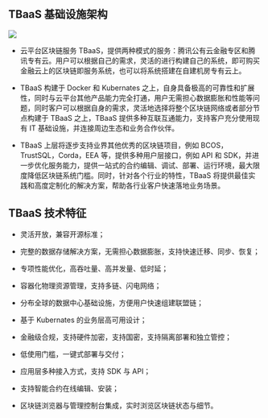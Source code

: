 ## TBaaS 基础设施架构
![](http://imgcache.tcecqpoc.fsphere.cn/image/mc.qcloudimg.com/static/img/f8f9fdb2f99de82820f676f6a244cc76/image.png)

-	云平台区块链服务 TBaaS，提供两种模式的服务：腾讯公有云金融专区和腾讯专有云。用户可以根据自己的需求，灵活的进行构建自己的系统，即可购买金融云上的区块链即服务系统，也可以将系统搭建在自建机房专有云上。

-	TBaaS 构建于 Docker 和 Kubernates 之上，自身具备极高的可靠性和扩展性，同时与云平台其他产品能力完全打通，用户无需担心数据膨胀和性能等问题，同时客户可以根据自身的需求，灵活地选择将整个区块链网络或者部分节点构建于 TBaaS 之上，TBaaS 提供多种互联互通能力，支持客户充分使用现有 IT 基础设施，并连接周边生态和业务合作伙伴。

-	TBaaS 上层将逐步支持业界其他优秀的区块链项目，例如 BCOS，TrustSQL，Corda，EEA 等，提供多种用户层接口，例如 API 和 SDK，并进一步优化服务能力，提供一站式的合约编辑、调试、部署、运行环境，最大限度降低区块链系统门槛。同时，针对各个行业的特性，TBaaS 将提供最佳实践和高度定制化的解决方案，帮助各行业客户快速落地业务场景。


## TBaaS 技术特征

-	灵活开放，兼容开源标准；

-	完整的数据存储解决方案，无需担心数据膨胀，支持快速迁移、同步、恢复；

-	专项性能优化，高吞吐量、高并发量、低时延；

-	容器化物理资源管理，支持多链、闪电网络；

-	分布全球的数据中心基础设施，方便用户快速组建联盟链；

-	基于 Kubernates 的业务层高可用设计；

-	金融级合规，支持硬件加密，支持国密，支持隔离部署和独立管控；

-	低使用门槛，一键式部署与交付；

-	应用层多种接入方式，支持 SDK 与 API；

-	支持智能合约在线编辑、安装；

-	区块链浏览器与管理控制台集成，实时浏览区块链状态与细节。
